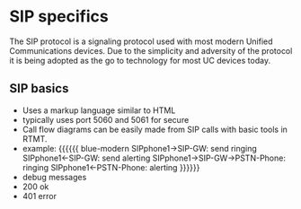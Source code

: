 # SIP specifics
The SIP protocol is a signaling protocol used with most modern Unified Communications devices.  Due to the simplicity and adversity of the protocol it is being adopted as the go to technology for most UC devices today.

## SIP basics
* Uses a markup language similar to HTML
* typically uses port 5060 and 5061 for secure
* Call flow diagrams can be easily made from SIP calls with basic tools in RTMT.
 * example:
 {{{{{{ blue-modern
    SIPphone1->SIP-GW: send ringing
    SIPphone1<-SIP-GW: send alerting
    SIPphone1->SIP-GW->PSTN-Phone: ringing
    SIPphone1<-PSTN-Phone: alerting
 }}}}}}
* debug messages
 * 200 ok
 * 401 error
